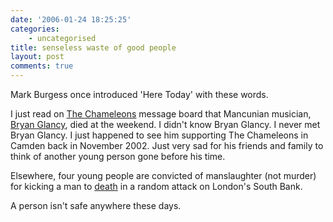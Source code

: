 ```yaml
---
date: '2006-01-24 18:25:25'
categories:
    - uncategorised
title: senseless waste of good people
layout: post
comments: true
---
```


Mark Burgess once introduced 'Here Today' with these words.

I just read on [The Chameleons](http://www.thechameleons.com/) message
board that Mancunian musician, [Bryan
Glancy](http://www.music-dash.co.uk/news/news.asp?item=1283), died at
the weekend. I didn't know Bryan Glancy. I never met Bryan Glancy. I
just happened to see him supporting The Chameleons in Camden back in
November 2002. Just very sad for his friends and family to think of
another young person gone before his time.

Elsewhere, four young people are convicted of manslaughter (not murder)
for kicking a man to
[death](http://news.bbc.co.uk/2/hi/uk_news/england/london/4637382.stm)
in a random attack on London's South Bank.

A person isn't safe anywhere these days.
